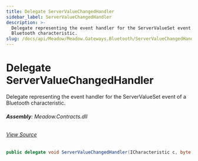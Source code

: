 ```yaml
---
title: Delegate ServerValueChangedHandler
sidebar_label: ServerValueChangedHandler
description: >-
  Delegate representing the event handler for the ServerValueSet event of a
  Bluetooth characteristic.
slug: /docs/api/Meadow/Meadow.Gateways.Bluetooth/ServerValueChangedHandler
---
```

# Delegate ServerValueChangedHandler
Delegate representing the event handler for the ServerValueSet event of a Bluetooth characteristic.

###### **Assembly**: Meadow.Contracts.dll
###### [View Source](https://github.com/WildernessLabs/Meadow.Contracts.git/blob/develop/Source/Meadow.Contracts/Gateways/Bluetooth/ICharacteristic.cs#L42)
```csharp title="Declaration"
public delegate void ServerValueChangedHandler(ICharacteristic c, byte[] valueBytes)
```
